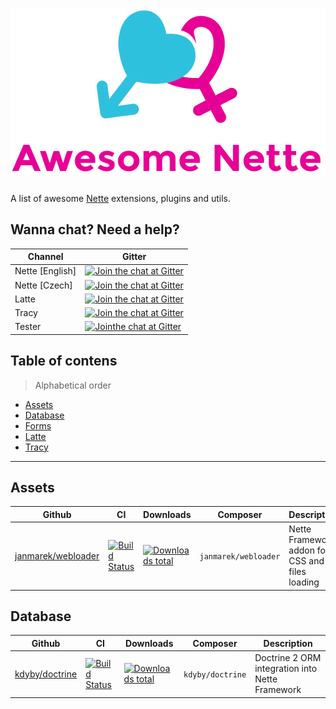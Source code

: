 <h1 align="center">
  <img src="https://raw.githubusercontent.com/f3l1x/awesome-nette/master/assets/logo.png" alt="Awesome Nette">
</h1>

A list of awesome [Nette](https://nette.org) extensions, plugins and utils.

## Wanna chat? Need a help?

| Channel         | Gitter                                                                                                                               |
|-----------------|--------------------------------------------------------------------------------------------------------------------------------------|
| Nette [English] | [![Join the chat at Gitter](https://img.shields.io/gitter/room/nette/nette.svg?style=flat-square)](https://gitter.im/nette/nette)    |
| Nette [Czech]   | [![Join the chat at Gitter](https://img.shields.io/gitter/room/nette/nette.svg?style=flat-square)](https://gitter.im/nette/nette/cs) |
| Latte           | [![Join the chat at Gitter](https://img.shields.io/gitter/room/nette/nette.svg?style=flat-square)](https://gitter.im/nette/latte)    |
| Tracy           | [![Join the chat at Gitter](https://img.shields.io/gitter/room/nette/nette.svg?style=flat-square)](https://gitter.im/nette/tracy)    |
| Tester          | [![Jointhe chat at Gitter](https://img.shields.io/gitter/room/nette/nette.svg?style=flat-square)](https://gitter.im/nette/tester)    |

## Table of contens

> Alphabetical order

- [Assets](#assets)
- [Database](#database)
- [Forms](#forms)
- [Latte](#latte)
- [Tracy](#tracy)

-----

## Assets

| Github | CI | Downloads | Composer | Description |
|--------|----|-----------|----------|-------------|
|[janmarek/webloader](https://componette.com/janmarek/webloader)|[![Build Status](https://img.shields.io/travis/janmarek/WebLoader.svg?style=flat-square)](https://travis-ci.org/janmarek/WebLoader)|[![Downloads total](https://img.shields.io/packagist/dt/janmarek/WebLoader.svg?style=flat-square)](https://packagist.org/packages/janmarek/webloader)|`janmarek/webloader`|Nette Framework addon for CSS and JS files loading|

## Database

| Github | CI | Downloads | Composer | Description |
|--------|----|-----------|----------|-------------|
|[kdyby/doctrine](https://componette.com/kdyby/doctrine/)|[![Build Status](https://img.shields.io/travis/Kdyby/Doctrine.svg?style=flat-square)](https://travis-ci.org/Kdyby/Doctrine)|[![Downloads total](https://img.shields.io/packagist/dt/kdyby/doctrine.svg?style=flat-square)](https://packagist.org/packages/kdyby/doctrine)|`kdyby/doctrine`|Doctrine 2 ORM integration into Nette Framework|
